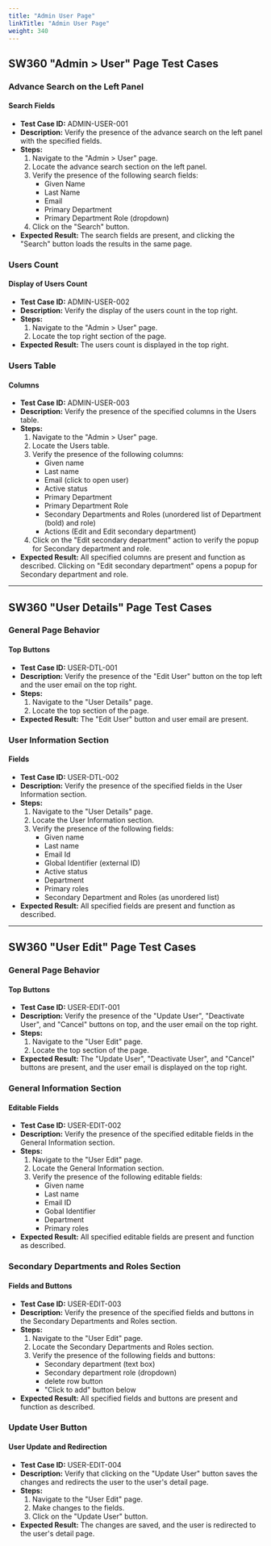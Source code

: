 ```yaml
---
title: "Admin User Page"
linkTitle: "Admin User Page"
weight: 340
---
```


## SW360 "Admin > User" Page Test Cases

### Advance Search on the Left Panel

#### Search Fields
- **Test Case ID:** ADMIN-USER-001
- **Description:** Verify the presence of the advance search on the left panel with the specified fields.
- **Steps:**
    1. Navigate to the "Admin > User" page.
    2. Locate the advance search section on the left panel.
    3. Verify the presence of the following search fields:
        - Given Name
        - Last Name
        - Email
        - Primary Department
        - Primary Department Role (dropdown)
    4. Click on the "Search" button.
- **Expected Result:** The search fields are present, and clicking the "Search" button loads the results in the same page.

### Users Count

#### Display of Users Count
- **Test Case ID:** ADMIN-USER-002
- **Description:** Verify the display of the users count in the top right.
- **Steps:**
    1. Navigate to the "Admin > User" page.
    2. Locate the top right section of the page.
- **Expected Result:** The users count is displayed in the top right.

### Users Table

#### Columns
- **Test Case ID:** ADMIN-USER-003
- **Description:** Verify the presence of the specified columns in the Users table.
- **Steps:**
    1. Navigate to the "Admin > User" page.
    2. Locate the Users table.
    3. Verify the presence of the following columns:
        - Given name
        - Last name
        - Email (click to open user)
        - Active status
        - Primary Department
        - Primary Department Role
        - Secondary Departments and Roles (unordered list of Department (bold) and role)
        - Actions (Edit and Edit secondary department)
    4. Click on the "Edit secondary department" action to verify the popup for Secondary department and role.
- **Expected Result:** All specified columns are present and function as described. Clicking on "Edit secondary department" opens a popup for Secondary department and role.

---

## SW360 "User Details" Page Test Cases

### General Page Behavior

#### Top Buttons
- **Test Case ID:** USER-DTL-001
- **Description:** Verify the presence of the "Edit User" button on the top left and the user email on the top right.
- **Steps:**
    1. Navigate to the "User Details" page.
    2. Locate the top section of the page.
- **Expected Result:** The "Edit User" button and user email are present.

### User Information Section

#### Fields
- **Test Case ID:** USER-DTL-002
- **Description:** Verify the presence of the specified fields in the User Information section.
- **Steps:**
    1. Navigate to the "User Details" page.
    2. Locate the User Information section.
    3. Verify the presence of the following fields:
        - Given name
        - Last name
        - Email Id
        - Global Identifier (external ID)
        - Active status
        - Department
        - Primary roles
        - Secondary Department and Roles (as unordered list)
- **Expected Result:** All specified fields are present and function as described.

---

## SW360 "User Edit" Page Test Cases

### General Page Behavior

#### Top Buttons
- **Test Case ID:** USER-EDIT-001
- **Description:** Verify the presence of the "Update User", "Deactivate User", and "Cancel" buttons on top, and the user email on the top right.
- **Steps:**
    1. Navigate to the "User Edit" page.
    2. Locate the top section of the page.
- **Expected Result:** The "Update User", "Deactivate User", and "Cancel" buttons are present, and the user email is displayed on the top right.

### General Information Section

#### Editable Fields
- **Test Case ID:** USER-EDIT-002
- **Description:** Verify the presence of the specified editable fields in the General Information section.
- **Steps:**
    1. Navigate to the "User Edit" page.
    2. Locate the General Information section.
    3. Verify the presence of the following editable fields:
        - Given name
        - Last name
        - Email ID
        - Gobal Identifier
        - Department
        - Primary roles
- **Expected Result:** All specified editable fields are present and function as described.

### Secondary Departments and Roles Section

#### Fields and Buttons
- **Test Case ID:** USER-EDIT-003
- **Description:** Verify the presence of the specified fields and buttons in the Secondary Departments and Roles section.
- **Steps:**
    1. Navigate to the "User Edit" page.
    2. Locate the Secondary Departments and Roles section.
    3. Verify the presence of the following fields and buttons:
        - Secondary department (text box)
        - Secondary department role (dropdown)
        - delete row button
        - "Click to add" button below
- **Expected Result:** All specified fields and buttons are present and function as described.

### Update User Button

#### User Update and Redirection
- **Test Case ID:** USER-EDIT-004
- **Description:** Verify that clicking on the "Update User" button saves the changes and redirects the user to the user's detail page.
- **Steps:**
    1. Navigate to the "User Edit" page.
    2. Make changes to the fields.
    3. Click on the "Update User" button.
- **Expected Result:** The changes are saved, and the user is redirected to the user's detail page.
